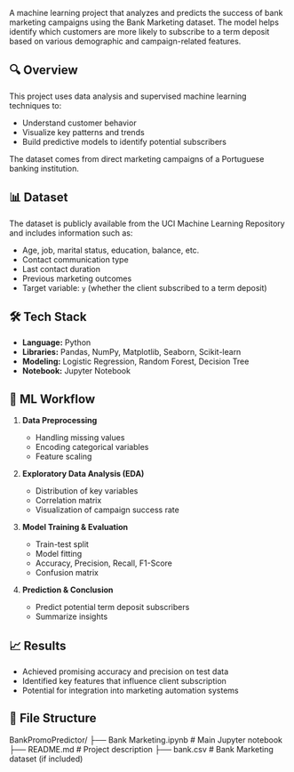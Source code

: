 A machine learning project that analyzes and predicts the success of bank marketing campaigns using the Bank Marketing dataset. The model helps identify which customers are more likely to subscribe to a term deposit based on various demographic and campaign-related features.

## 🔍 Overview

This project uses data analysis and supervised machine learning techniques to:

- Understand customer behavior
- Visualize key patterns and trends
- Build predictive models to identify potential subscribers

The dataset comes from direct marketing campaigns of a Portuguese banking institution.

## 📊 Dataset

The dataset is publicly available from the UCI Machine Learning Repository and includes information such as:

- Age, job, marital status, education, balance, etc.
- Contact communication type
- Last contact duration
- Previous marketing outcomes
- Target variable: `y` (whether the client subscribed to a term deposit)

## 🛠️ Tech Stack

- **Language:** Python
- **Libraries:** Pandas, NumPy, Matplotlib, Seaborn, Scikit-learn
- **Modeling:** Logistic Regression, Random Forest, Decision Tree
- **Notebook:** Jupyter Notebook

## 🧠 ML Workflow

1. **Data Preprocessing**
   - Handling missing values
   - Encoding categorical variables
   - Feature scaling

2. **Exploratory Data Analysis (EDA)**
   - Distribution of key variables
   - Correlation matrix
   - Visualization of campaign success rate

3. **Model Training & Evaluation**
   - Train-test split
   - Model fitting
   - Accuracy, Precision, Recall, F1-Score
   - Confusion matrix

4. **Prediction & Conclusion**
   - Predict potential term deposit subscribers
   - Summarize insights

## 📈 Results

- Achieved promising accuracy and precision on test data
- Identified key features that influence client subscription
- Potential for integration into marketing automation systems

## 📁 File Structure

BankPromoPredictor/
├── Bank Marketing.ipynb # Main Jupyter notebook
├── README.md # Project description
├── bank.csv # Bank Marketing dataset (if included)
